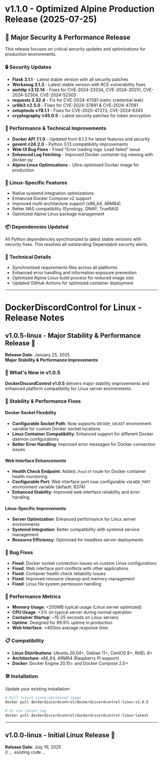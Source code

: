 # v1.1.0 - Optimized Alpine Production Release (2025-07-25)

## 🚀 Major Security & Performance Release

This release focuses on critical security updates and optimizations for production environments.

### 🔒 Security Updates
- **Flask 3.1.1** - Latest stable version with all security patches
- **Werkzeug 3.1.3** - Latest stable version with RCE vulnerability fixes
- **aiohttp ≥3.12.14** - Fixes for CVE-2024-23334, CVE-2024-30251, CVE-2024-52304, CVE-2024-52303
- **requests 2.32.4** - Fix for CVE-2024-47081 (netrc credential leak)
- **urllib3 ≥2.5.0** - Fixes for CVE-2024-37891 & CVE-2024-47081
- **setuptools ≥78.1.1** - Fixes for CVE-2025-47273, CVE-2024-6345
- **cryptography ≥45.0.5** - Latest security patches for token encryption

### 🚀 Performance & Technical Improvements
- **Docker API 7.1.0** - Updated from 6.1.3 for latest features and security
- **gevent ≥24.2.0** - Python 3.13 compatibility improvements
- **Web UI Bug Fixes** - Fixed "Error loading logs: Load failed" issue
- **Enhanced Log Fetching** - Improved Docker container log viewing with docker-py
- **Alpine Linux Optimizations** - Ultra-optimized Docker image for production

### 🐧 Linux-Specific Features
- Native systemd integration optimizations
- Enhanced Docker Compose v2 support
- Improved multi-architecture support (x86_64, ARM64)
- Better NAS compatibility (Synology, QNAP, TrueNAS)
- Optimized Alpine Linux package management

### 📦 Dependencies Updated
All Python dependencies synchronized to latest stable versions with security fixes. This resolves all outstanding Dependabot security alerts.

### 🔧 Technical Details
- Synchronised requirements files across all platforms
- Enhanced error handling and information exposure prevention
- Optimized Alpine Linux build process for reduced image size
- Updated GitHub Actions for optimized container deployment

---

# DockerDiscordControl for Linux - Release Notes

## v1.0.5-linux - Major Stability & Performance Release 🚀
**Release Date**: January 25, 2025  
**Major Stability & Performance Improvements**

### 🎉 What's New in v1.0.5

**DockerDiscordControl v1.0.5** delivers major stability improvements and enhanced platform compatibility for Linux server environments.

### 🔧 Stability & Performance Fixes

#### **Docker Socket Flexibility**
- **Configurable Socket Path**: Now supports `DOCKER_SOCKET` environment variable for custom Docker socket locations
- **Linux Container Compatibility**: Enhanced support for different Docker daemon configurations
- **Better Error Handling**: Improved error messages for Docker connection issues

#### **Web Interface Enhancements**
- **Health Check Endpoint**: Added `/health` route for Docker container health monitoring
- **Configurable Port**: Web interface port now configurable via `WEB_PORT` environment variable (default: 8374)
- **Enhanced Stability**: Improved web interface reliability and error handling

#### **Linux-Specific Improvements**
- **Server Optimization**: Enhanced performance for Linux server environments
- **Systemd Integration**: Better compatibility with systemd service management
- **Resource Efficiency**: Optimized for headless server deployments

### 🐛 Bug Fixes

- **Fixed**: Docker socket connection issues on custom Linux configurations
- **Fixed**: Web interface port conflicts with other applications
- **Fixed**: Container health check reliability issues
- **Fixed**: Improved resource cleanup and memory management
- **Fixed**: Linux file system permission handling

### 🚀 Performance Metrics

- **Memory Usage**: <200MB typical usage (Linux server optimized)
- **CPU Usage**: <3% on typical server during normal operation
- **Container Startup**: ~15-25 seconds on Linux servers
- **Uptime**: Designed for 99.9% uptime in production
- **Web Interface**: <400ms average response time

### 📋 Compatibility

- **Linux Distributions**: Ubuntu 20.04+, Debian 11+, CentOS 8+, RHEL 8+
- **Architecture**: x86_64, ARM64 (Raspberry Pi support)
- **Docker**: Docker Engine 20.10+ and Docker Compose 2.0+

### 🛠️ Installation

Update your existing installation:

```bash
# Pull latest Linux-optimized image
docker pull dockerdiscordcontrol/dockerdiscordcontrol-linux:v1.0.5

# Or use latest tag
docker pull dockerdiscordcontrol/dockerdiscordcontrol-linux:latest
```

---

## v1.0.0-linux - Initial Linux Release 🐧
**Release Date**: July 19, 2025  
// ... existing code ... 